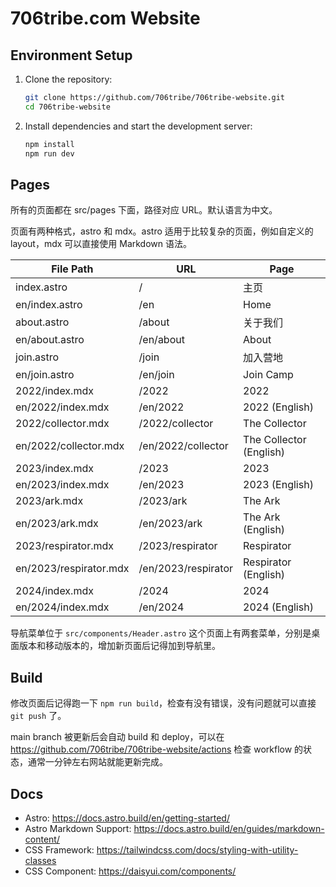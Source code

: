 # 706tribe.com Website

## Environment Setup
1. Clone the repository:
   ```bash
   git clone https://github.com/706tribe/706tribe-website.git
   cd 706tribe-website
   ```
2. Install dependencies and start the development server:
   ```bash
   npm install
   npm run dev
   ```

## Pages

所有的页面都在 src/pages 下面，路径对应 URL。默认语言为中文。

页面有两种格式，astro 和 mdx。astro 适用于比较复杂的页面，例如自定义的 layout，mdx 可以直接使用 Markdown 语法。

| File Path              | URL                 | Page                    |
|------------------------|---------------------|-------------------------|
| index.astro            | /                   | 主页                      |
| en/index.astro         | /en                 | Home                    |
| about.astro            | /about              | 关于我们                    |
| en/about.astro         | /en/about           | About                   |
| join.astro             | /join               | 加入营地                    |
| en/join.astro          | /en/join            | Join Camp               |
| 2022/index.mdx         | /2022               | 2022                    |
| en/2022/index.mdx      | /en/2022            | 2022 (English)          |
| 2022/collector.mdx     | /2022/collector     | The Collector           |
| en/2022/collector.mdx  | /en/2022/collector  | The Collector (English) |
| 2023/index.mdx         | /2023               | 2023                    |
| en/2023/index.mdx      | /en/2023            | 2023 (English)          |
| 2023/ark.mdx           | /2023/ark           | The Ark                 |
| en/2023/ark.mdx        | /en/2023/ark        | The Ark (English)       |
| 2023/respirator.mdx    | /2023/respirator    | Respirator              |
| en/2023/respirator.mdx | /en/2023/respirator | Respirator (English)    |
| 2024/index.mdx         | /2024               | 2024                    |
| en/2024/index.mdx      | /en/2024            | 2024 (English)          |

导航菜单位于 `src/components/Header.astro` 这个页面上有两套菜单，分别是桌面版本和移动版本的，增加新页面后记得加到导航里。

## Build

修改页面后记得跑一下 `npm run build`，检查有没有错误，没有问题就可以直接 `git push` 了。

main branch 被更新后会自动 build 和 deploy，可以在 https://github.com/706tribe/706tribe-website/actions 检查 workflow 的状态，通常一分钟左右网站就能更新完成。


## Docs

- Astro: https://docs.astro.build/en/getting-started/
- Astro Markdown Support: https://docs.astro.build/en/guides/markdown-content/
- CSS Framework: https://tailwindcss.com/docs/styling-with-utility-classes
- CSS Component: https://daisyui.com/components/
